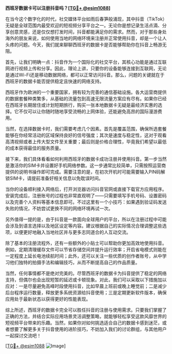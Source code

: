 **西班牙数据卡可以注册抖音吗？[[TG💪+ @esim1088](https://t.me/s/esim1088)]**

在当今这个数字化的时代，社交媒体平台如雨后春笋般涌现，其中抖音（TikTok）无疑是全球范围内最受欢迎的短视频分享平台之一。无论你是想记录生活点滴、分享创意灵感，还是仅仅想打发时间，抖音都能满足你的需求。然而，对于那些身处海外的朋友来说，如何使用当地的网络环境来注册并正常使用抖音，却是一个让人头疼的问题。今天，我们就来聊聊西班牙的数据卡是否能够帮助你在抖音上畅游无阻。

首先，让我们明确一点：抖音作为一个国际化的社交平台，其核心功能是通过互联网进行视频上传和分享。因此，理论上讲，只要你的设备能够连接到互联网，无论是通过Wi-Fi还是移动数据网络，都可以正常访问抖音。那么，问题的关键就在于西班牙的数据卡能否提供稳定且快速的网络支持。

西班牙作为欧洲的一个重要国家，拥有较为完善的通信基础设施。各大运营商提供的数据套餐种类繁多，从基础的流量包到高速无限流量方案应有尽有。如果你已经在西班牙长期居住或计划短期旅行，购买一张本地数据卡无疑是最经济实惠的选择。它不仅可以让你随时随地享受流畅的上网体验，还能避免高昂的国际漫游费用。

当然，在选择数据卡时，我们需要考虑几个因素。首先是覆盖范围，确保所选套餐能够在你经常活动的区域保持良好的信号强度；其次是速度与稳定性，这对于观看高清视频或者上传大型文件至关重要；最后则是价格合理性，毕竟我们希望以最低的成本获得最佳的服务质量。

接下来，我们具体看看如何利用西班牙的数据卡成功注册并使用抖音。第一步当然是激活你的SIM卡并设置好手机网络参数。这一步通常比较简单，只需按照运营商提供的说明书操作即可完成。需要注意的是，在初次开机时可能需要输入PIN码解锁SIM卡，请提前准备好相关信息以免耽误时间。

当你的设备顺利接入网络后，打开浏览器访问抖音官网或直接下载官方应用程序。安装完成后，注册账号的过程也非常直观明了——只需要填写手机号码、设置密码以及完善个人资料等基本信息即可。不过这里有一个小技巧：如果遇到验证码发送失败的情况，不妨尝试更换不同的网络环境再试一次。

另外值得一提的是，由于抖音是一款面向全球用户的平台，所以在注册过程中可能会涉及到语言选择以及地区设定等内容。建议根据自己的实际情况合理调整这些选项，以便更好地融入当地社区并与更多志同道合的人互动交流。

除了基本的注册流程外，还有一些额外的小贴士可以帮助你更加高效地使用抖音。例如，定期清理缓存文件可以节省存储空间并提升运行效率；开启省电模式则能在一定程度上延长电池续航时间；此外，还可以关注一些优质的创作者账号，从中学习他们独特的拍摄手法和编辑技巧，从而不断提高自己的作品质量。

当然，任何事情都不是绝对完美的。尽管西班牙的数据卡为抖音提供了稳定的网络支持，但偶尔也会出现短暂的延迟或卡顿现象。对此，我们可以采取以下措施加以应对：一是尽量避免高峰时段使用抖音，比如早晨上班前或晚上睡觉前；二是减少后台程序运行数量，释放更多系统资源给抖音使用；三是定期更新软件版本，确保应用处于最新状态以获得更好的性能表现。

综上所述，西班牙的数据卡完全可以胜任抖音的注册与使用需求。只要我们掌握了正确的方法，并结合实际应用场景灵活调整策略，就能够轻松享受这款风靡世界的短视频平台带来的乐趣。当然，如果你对如何挑选适合自己的数据卡感到迷茫，或者想要了解更多关于抖音使用的进阶技巧，不妨加入我们的讨论群组，与其他用户一起探讨交流吧！

[[TG💪+ @esim1088](https://t.me/s/esim1088) ![Image](https://i.postimg.cc/4NQfJmqS/Snipaste-2025-05-13-00-14-12.png)]